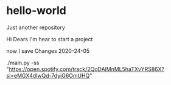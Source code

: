 # hello-world
Just another repository

Hi Dears
I'm hear to start a project

now I save Changes 2020-24-05


./main.py -ss "https://open.spotify.com/track/2QoDAlMnML5haTXvYRS86X?si=eMGX4dlwQd-7dyiG6OmUHQ"

